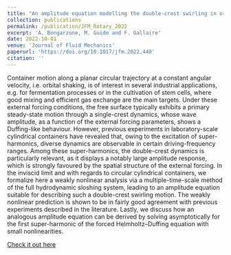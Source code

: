 ```yaml
---
title: "An amplitude equation modelling the double-crest swirling in orbital-shaken cylindrical containers"
collection: publications
permalink: /publication/JFM_Rotary_2022
excerpt: 'A. Bongarzone, M. Guido and F. Gallaire'
date: 2022-10-01
venue: 'Journal of Fluid Mechanics'
paperurl: 'https://doi.org/10.1017/jfm.2022.440'
citation: ''
---
```

Container motion along a planar circular trajectory at a constant angular velocity, i.e. orbital shaking, is of interest in several industrial applications, e.g. for fermentation processes or in the cultivation of stem cells, where good mixing and efficient gas exchange are the main targets. Under these external forcing conditions, the free surface typically exhibits a primary steady-state motion through a single-crest dynamics, whose wave amplitude, as a function of the external forcing parameters, shows a Duffing-like behaviour. However, previous experiments in laboratory-scale cylindrical containers have revealed that, owing to the excitation of super-harmonics, diverse dynamics are observable in certain driving-frequency ranges. Among these super-harmonics, the double-crest dynamics is particularly relevant, as it displays a notably large amplitude response, which is strongly favoured by the spatial structure of the external forcing. In the inviscid limit and with regards to circular cylindrical containers, we formalize here a weakly nonlinear analysis via a multiple-time-scale method of the full hydrodynamic sloshing system, leading to an amplitude equation suitable for describing such a double-crest swirling motion. The weakly nonlinear prediction is shown to be in fairly good agreement with previous experiments described in the literature. Lastly, we discuss how an analogous amplitude equation can be derived by solving asymptotically for the first super-harmonic of the forced Helmholtz–Duffing equation with small nonlinearities.

[Check it out here](JFM_An_amplitude_equation_modelling_the_double_crest_swirling_in_orbital_shaken_cylindrical_containers.pdf)
